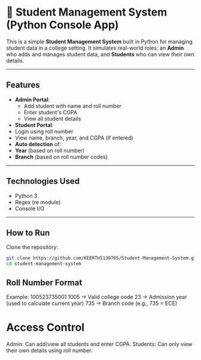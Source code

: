 # 🏫 Student Management System (Python Console App)

This is a simple **Student Management System** built in Python for managing student data in a college setting. It simulates real-world roles: an **Admin** who adds and manages student data, and **Students** who can view their own details.

---

## Features

- **Admin Portal**:
  - Add student with name and roll number
  - Enter student's CGPA
  - View all student details
-  **Student Portal**:
  - Login using roll number
  - View name, branch, year, and CGPA (if entered)
-  **Auto detection** of:
  - **Year** (based on roll number)
  - **Branch** (based on roll number codes)

---

## Technologies Used

- Python 3
- Regex (re module)
- Console I/O

---

## How to Run

Clone the repository:
   ```bash
   git clone https://github.com/KEERTHI130705/Student-Management-System.git
   cd student-management-system
   ```

## Roll Number Format

  Example: 100523735001
  1005 → Valid college code
  23 → Admission year (used to calculate current year)
  735 → Branch code (e.g., 735 = ECE)

# Access Control
    
  Admin: Can add/view all students and enter CGPA.
  Students: Can only view their own details using roll number.
